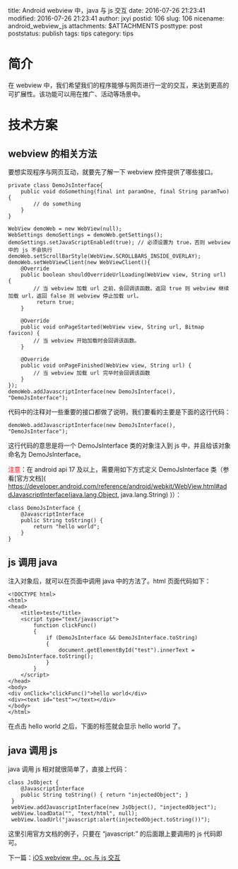 title: Android webview 中，java 与 js 交互
date: 2016-07-26 21:23:41
modified: 2016-07-26 21:23:41
author: jxyi
postid: 106
slug: 106
nicename: android_webview_js
attachments: $ATTACHMENTS
posttype: post
poststatus: publish
tags: tips
category: tips

# 简介

在 webview 中，我们希望我们的程序能够与网页进行一定的交互，来达到更高的可扩展性。该功能可以用在推广、活动等场景中。

# 技术方案

## webview 的相关方法

要想实现程序与网页互动，就要先了解一下 webview 控件提供了哪些接口。

<!--more-->

```
private class DemoJsInterface{
    public void doSomething(final int paramOne, final String paramTwo){
        // do something
    }
}  
```

```
WebView demoWeb = new WebView(null);
WebSettings demoSettings = demoWeb.getSettings();
demoSettings.setJavaScriptEnabled(true); // 必须设置为 true，否则 webview 中的 js 不会执行
demoWeb.setScrollBarStyle(WebView.SCROLLBARS_INSIDE_OVERLAY);
demoWeb.setWebViewClient(new WebViewClient(){
    @Override
    public boolean shouldOverrideUrlLoading(WebView view, String url) {
        // 当 webview 加载 url 之前，会回调该函数。返回 true 则 webview 继续加载 url，返回 false 则 webview 停止加载 url。
         return true;
    }
            
    @Override
    public void onPageStarted(WebView view, String url, Bitmap favicon) {
        // 当 webview 开始加载时会回调该函数。
    }

    @Override
    public void onPageFinished(WebView view, String url) {
        // 当 webview 加载 url 完毕时会回调该函数
    }
});
demoWeb.addJavascriptInterface(new DemoJsInterface(), "DemoJsInterface");  
```

代码中的注释对一些重要的接口都做了说明，我们要看的主要是下面的这行代码：
```
demoWeb.addJavascriptInterface(new DemoJsInterface(), "DemoJsInterface");  
```

这行代码的意思是将一个 DemoJsInterface 类的对象注入到 js 中，并且给该对象命名为 DemoJsInterface。

<font color="red">注意</font>：在 android api 17 及以上，需要用如下方式定义 DemoJsInterface 类（参看[官方文档]( https://developer.android.com/reference/android/webkit/WebView.html#addJavascriptInterface(java.lang.Object, java.lang.String) )）：

```
class DemoJsInterface {
    @JavascriptInterface
    public String toString() {
        return "hello world";
    }
}  
```

## js 调用 java

注入对象后，就可以在页面中调用 java 中的方法了。html 页面代码如下：

```
<!DOCTYPE html>
<html>
<head>
    <title>test</title>
    <script type="text/javascript">
        function clickFunc()
        {
            if (DemoJsInterface && DemoJsInterface.toString)
            {
                document.getElementById("test").innerText = DemoJsInterface.toString();
            }
        }
    </script>
</head>
<body>
<div onClick="clickFunc()">hello world</div>
<div><text id="test"></text></div>
</body>
</html>
```

在点击 hello world 之后，下面的标签就会显示 hello world 了。

## java 调用 js

java 调用 js 相对就很简单了，直接上代码：

```
class JsObject {
    @JavascriptInterface
    public String toString() { return "injectedObject"; }
 }
 webView.addJavascriptInterface(new JsObject(), "injectedObject");
 webView.loadData("", "text/html", null);
 webView.loadUrl("javascript:alert(injectedObject.toString())");
```

这里引用官方文档的例子，只要在 “javascript:” 的后面跟上要调用的 js 代码即可。

下一篇：[iOS webview 中，oc 与 js 交互](http://jxyi.org/archives/109)


